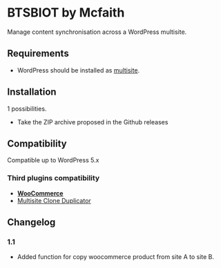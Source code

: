 BTSBIOT by Mcfaith
=======================

Manage content synchronisation across a WordPress multisite.

## Requirements

* WordPress should be installed as [multisite](https://codex.wordpress.org/Create_A_Network).

## Installation

1 possibilities.

 * Take the ZIP archive proposed in the Github releases

## Compatibility

Compatible up to WordPress 5.x

### Third plugins compatibility

 * **[WooCommerce](https://wordpress.org/plugins/woocommerce/)**
 * [Multisite Clone Duplicator](https://wordpress.org/plugins/multisite-clone-duplicator/)

## Changelog

### 1.1
 * Added function for copy woocommerce product from site A to site B.
